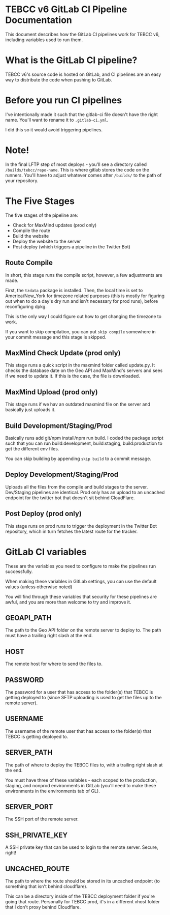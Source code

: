# TEBCC v6 GitLab CI Pipeline Documentation
This document describes how the GitLab CI pipelines work for TEBCC v6, including variables used to run them.

# What is the GitLab CI pipeline?
TEBCC v6's source code is hosted on GitLab, and CI pipelines are an easy way to distribute the code when pushing to GitLab.

# Before you run CI pipelines
I've intentionally made it such that the gitlab-ci file doesn't have the right name. You'll want to rename it to `.gitlab-ci.yml`.

I did this so it would avoid triggering pipelines.

# Note!
In the final LFTP step of most deploys - you'll see a directory called `/builds/tebcc/repo-name`. This is where gitlab stores the code on the runners. You'll have to adjust whatever comes after `/builds/` to the path of your repository.

# The Five Stages
The five stages of the pipeline are:
* Check for MaxMind updates (prod only)
* Compile the route
* Build the website
* Deploy the website to the server
* Post deploy (which triggers a pipeline in the Twitter Bot)

## Route Compile
In short, this stage runs the compile script, however, a few adjustments are made.

First, the `tzdata` package is installed. Then, the local time is set to America/New_York for timezone related purposes (this is mostly for figuring out when to do a day's dry run and isn't necessary for prod runs), before reconfiguring dpkg.

This is the only way I could figure out how to get changing the timezone to work.

If you want to skip compilation, you can put `skip compile` somewhere in your commit message and this stage is skipped.

## MaxMind Check Update (prod only)
This stage runs a quick script in the maxmind folder called update.py. It checks the database date on the Geo API and MaxMind's servers and sees if we need to update it. If this is the case, the file is downloaded.

## MaxMind Upload (prod only)
This stage runs if we hav an outdated maxmind file on the server and basically just uploads it.

## Build Development/Staging/Prod
Basically runs add git/npm install/npm run build. I coded the package script such that you can run build:development, build:staging, build:production to get the different env files.

You can skip building by appending `skip build` to a commit message.

## Deploy Development/Staging/Prod
Uploads all the files from the compile and build stages to the server. Dev/Staging pipelines are identical. Prod only has an upload to an uncached endpoint for the twitter bot that doesn't sit behind CloudFlare.

## Post Deploy (prod only)
This stage runs on prod runs to trigger the deployment in the Twitter Bot repository, which in turn fetches the latest route for the tracker.

# GitLab CI variables
These are the variables you need to configure to make the pipelines run successfully.

When making these variables in GitLab settings, you can use the default values (unless otherwise noted)

You will find through these variables that security for these pipelines are awful, and you are more than welcome to try and improve it.

## GEOAPI_PATH
The path to the Geo API folder on the remote server to deploy to. The path must have a trailing right slash at the end.

## HOST
The remote host for where to send the files to.

## PASSWORD
The password for a user that has access to the folder(s) that TEBCC is getting deployed to (since SFTP uploading is used to get the files up to the remote server).

## USERNAME
The username of the remote user that has access to the folder(s) that TEBCC is getting deployed to.

## SERVER_PATH
The path of where to deploy the TEBCC files to, with a trailing right slash at the end.

You must have three of these variables - each scoped to the production, staging, and nonprod environments in GitLab (you'll need to make these environments in the environments tab of GL).

## SERVER_PORT
The SSH port of the remote server.

## SSH_PRIVATE_KEY
A SSH private key that can be used to login to the remote server. Secure, right!

## UNCACHED_ROUTE
The path to where the route should be stored in its uncached endpoint (to something that isn't behind cloudflare).

This can be a directory inside of the TEBCC deployment folder if you're going that route. Personally for TEBCC prod, it's in a different vhost folder that I don't proxy behind Cloudflare.
